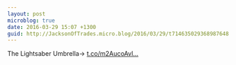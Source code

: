 ```yaml
---
layout: post
microblog: true
date: 2016-03-29 15:07 +1300
guid: http://JacksonOfTrades.micro.blog/2016/03/29/t714635029368987648.html
---
```

The Lightsaber Umbrella→ [t.co/m2AucoAvl...](https://t.co/m2AucoAvl5)
